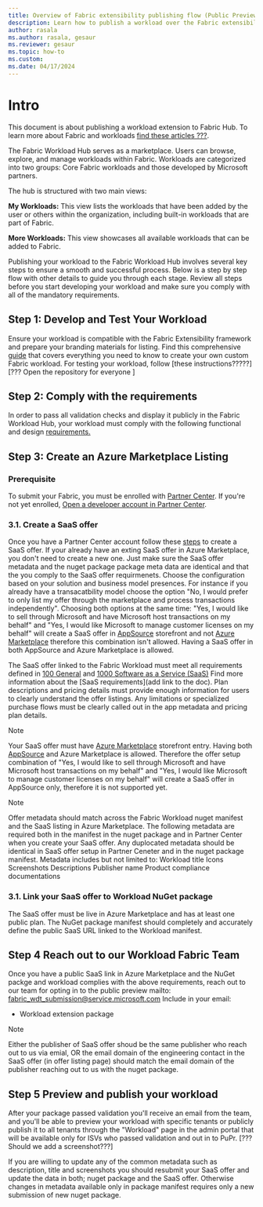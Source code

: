 ```yaml
---
title: Overview of Fabric extensibility publishing flow (Public Preview)
description: Learn how to publish a workload over the Fabric extensibility platform.
author: rasala
ms.author: rasala, gesaur
ms.reviewer: gesaur
ms.topic: how-to
ms.custom:
ms.date: 04/17/2024
---
```


# Intro
This document is about publishing a workload extension to Fabric Hub. To learn more about Fabric and workloads [find these articles ???](????????????????).

The Fabric Workload Hub serves as a marketplace. Users can browse, explore, and manage workloads within Fabric. Workloads are categorized into two groups: Core Fabric workloads and those developed by Microsoft partners.

The hub is structured with two main views:

**My Workloads:** This view lists the workloads that have been added by the user or others within the organization, including built-in workloads that are part of Fabric.

**More Workloads:** This view showcases all available workloads that can be added to Fabric.

Publishing your workload to the Fabric Workload Hub involves several key steps to ensure a smooth and successful process. Below is a step by step flow with other details to guide you through each stage. Review all steps before you start developing your workload and make sure you comply with all of the mandatory requirements.



## Step 1: Develop and Test Your Workload
Ensure your workload is compatible with the Fabric Extensibility framework and prepare your branding materials for listing.
Find this comprehensive [guide](https://github.com/microsoft/Microsoft-Fabric-developer-sample/blob/main/README.md) that covers everything you need to know to create your own custom Fabric workload.
For testing your workload, follow [these instructions?????]
[??? Open the repository for everyone ]

## Step 2: Comply with the requirements
In order to pass all validation checks and display it publicly in the Fabric Workload Hub, your workload must comply with the following functional and design [requirements.](./requirements.md)


## Step 3: Create an Azure  Marketplace Listing 

### Prerequisite
To submit your Fabric, you must be enrolled with [Partner Center](https://learn.microsoft.com/partner-center/overview). If you're not yet enrolled, [Open a developer account in Partner Center](https://learn.microsoft.com/azure/marketplace/create-account).

### 3.1. Create a SaaS offer
Once you have a Partner Center account follow these [steps](https://learn.microsoft.com/partner-center/marketplace/create-new-saas-offer) to create a SaaS offer.
If your already have an exting SaaS offer in Azure Marketplace, you don't need to create a new one. Just make sure the SaaS offer metadata and the nuget package package meta data are identical and that the you comply to the SaaS offer requirmenets.
Choose the configuration based on your solution and business model presences. For instance if you already have a transacatbility model choose the option "No, I would prefer to only list my offer through the marketplace and process transactions independently".
Choosing both options at the same time:
"Yes, I would like to sell through Microsoft and have Microsoft host transactions on my behalf" and "Yes, I would like Microsoft to manage customer licenses on my behalf" will create a SaaS offer in [AppSource](https://appsource.microsoft.com/) storefront and not [Azure Marketplace](https://azuremarketplace.microsoft.com/home) therefore this combination isn't allowed. Having a SaaS offer in both AppSource and Azure Marketplace is allowed.

The SaaS offer linked to the Fabric Workload must meet all requirements defined in [100 General](https://learn.microsoft.com/legal/marketplace/certification-policies#100-general) and [1000 Software as a Service (SaaS)](https://learn.microsoft.com/legal/marketplace/certification-policies#1000-software-as-a-service-saas) Find more information about the [SaaS requirements](add link to the doc). Plan descriptions and pricing details must provide enough information for users to clearly understand the offer listings. Any limitations or specialized purchase flows must be clearly called out in the app metadata and pricing plan details.

> [!NOTE]
> Your SaaS offer must have [Azure Marketplace](https://azuremarketplace.microsoft.com/home) storefront entry. Having both [AppSource](https://appsource.microsoft.com/) and Azure Marketplace is allowed. Therefore the offer setup combination of "Yes, I would like to sell through Microsoft and have Microsoft host transactions on my behalf" and "Yes, I would like Microsoft to manage customer licenses on my behalf" will create a SaaS offer in AppSource only, therefore it is not supported yet. 

> [!NOTE]
> Offer metadata should match across the Fabric Workload nuget manifest and the SaaS listing in Azure Marketplace. The following metadata are required both in the manifest in the nuget package and in Partner Center when you create your SaaS offer. Any duplocated metadata should be identical in SaaS offer setup in Partner Ceneter and in the nuget package manifest. Metadata includes but not limited to:
> Workload title
> Icons
> Screenshots
> Descriptions
> Publisher name
> Product compliance documentations




### 3.1. Link your SaaS offer to Workload NuGet package
The SaaS offer must be live in Azure Marketplace and has at least one public plan. The NuGet package manifest should completely and accurately define the public SaaS URL linked to the Workload manifest.

## Step 4 Reach out to our Workload Fabric Team
Once you have a public SaaS link in Azure Marketplace and the NuGet packge and workload complies with the above requirements, 
reach out to our team for opting in to the public preview
mailto: fabric_wdt_submission@service.microsoft.com
Include in your email:
* Workload extension package
> [!NOTE]
Either the publisher of SaaS offer shoud be the same publisher who reach out to us via emial, OR the email domain of the engineering contact in the SaaS offer (in offer listing page) should match the email domain of the publisher reaching out to us with the nuget package. 

## Step 5 Preview and publish your workload
After your package passed validation you'll receive an email from the team, and you'll be able to preview your workload with specific tenants or publicly publish it to all tenants through the "Workload" page in the admin portal that will be available only for ISVs who passed validation and out in to PuPr.
[??? Should we add a screenshot???]

If you are willing to update any of the common metadata such as description, title and screenshots you should resubmit your SaaS offer and update the data in both; nuget package and the SaaS offer. Otherwise changes in metadata available only in package manifest requires only a new submission of new nuget package. 
   
    
